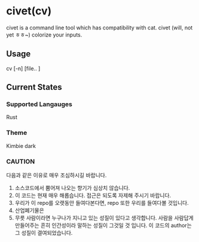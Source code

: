 # civet(cv)
civet is a command line tool which has compatibility with cat. civet (will, not yet ㅎㅎ~) colorize your inputs.

## Usage
cv [-n] [file.. ]

## Current States
###  Supported Langauges
Rust

### Theme
Kimbie dark

### CAUTION
다음과 같은 이유로 매우 조심하시길 바랍니다.

1. 소스코드에서 뿜어져 나오는 향기가 심상치 않습니다.
2. 이 코드는 현재 매우 해롭습니다. 접근은 되도록 자제해 주시기 바랍니다.
3. 우리가 이 repo를 오랫동안 들여다본다면, repo 또한 우리를 들여다볼 것입니다.
4. 산업폐기물은 
4. 무릇 사람이라면 누구나가 지니고 있는 성질이 있다고 생각합니다. 사람을 사람답게 만들어주는 흔히 인간성이라 말하는 성질이 그것일 것 입니다. 이 코드의 author는 그 성질이 결여되었습니다.
 
